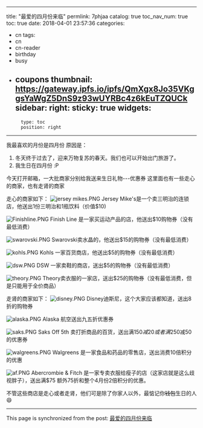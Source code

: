 
---
title: "最爱的四月份来临"
permlink: 7phjaa
catalog: true
toc_nav_num: true
toc: true
date: 2018-04-01 23:57:36
categories:
- cn
tags:
- cn
- cn-reader
- birthday
- busy
- coupons
thumbnail: https://gateway.ipfs.io/ipfs/QmXgx8Jo35VKggsYaWgZ5DnS9z93wUYRBc4z6kEuTZQUCk
sidebar:
    right:
        sticky: true
widgets:
    -
        type: toc
        position: right
---


我最喜欢的月份是四月份
原因是：
1. 冬天终于过去了，迎来万物复苏的春天。我们也可以开始出门旅游了。
2. 我生日在四月份 :P

今天打开邮箱，一大批商家分别给我送来生日礼物---优惠券
这里面也有一些走心的商家，也有走肾的商家

走心的商家如下：
![jersey mikes.PNG](https://gateway.ipfs.io/ipfs/QmXgx8Jo35VKggsYaWgZ5DnS9z93wUYRBc4z6kEuTZQUCk)
Jersey Mike's是一个卖三明治的连锁店，他送出1份三明治和1瓶饮料（价值$10)

![Finishline.PNG](https://gateway.ipfs.io/ipfs/QmSqUxS5pmsyoyTrTC9TjgBmGnxT3D89K95gdXcK9DvAR5)
Finish Line 是一家买运动产品的店，他送出$10购物券（没有最低消费）

![swarovski.PNG](https://gateway.ipfs.io/ipfs/Qmb4Bp71xgMNDGcfdKmtt3xTVqqXXmqDH49QN5RxxYreCZ)
Swarovski卖水晶的，他送出$15的购物券（没有最低消费）

![kohls.PNG](https://gateway.ipfs.io/ipfs/QmZzTrdvrUTSe3fZF56N6EFRrFKcVWGNAzVmYvwFbT5BrB)
Kohls 一家百货商店，他送出$5的购物券（没有最低消费）

![dsw.PNG](https://gateway.ipfs.io/ipfs/QmawKK4sP16oFFwkyMxNJBvAJjrFkHiwu4wyDXebX8gNNS)
DSW 一家卖鞋的商店，送出$5的购物券（没有最低消费）

![theory.PNG](https://gateway.ipfs.io/ipfs/QmTr6Toy1BWGSY9dRxeMDxS99JZPKgar7DfFWS82BAqN4q)
Theory卖衣服的一家店，送出$25的购物券（没有最低消费，但是只能用于全价商品）

走肾的商家如下：
![disney.PNG](https://gateway.ipfs.io/ipfs/QmbhtBvZNiB2oSXcJ1xAUQ2oExK8Ec9UYe6LAvUfK8ydP9)
Disney迪斯尼，这个大家应该都知道，送出8折的购物券

![alaska.PNG](https://gateway.ipfs.io/ipfs/QmPSNybx1a1EKtT6PjkUHi71mcVfYsDKxunpVz9eeT8okz)
Alaska 航空送出九五折优惠券

![saks.PNG](https://gateway.ipfs.io/ipfs/QmTgTdu21myDdjwAjjuYvhpkB2MRctrR8vuoxSxEbimQJd)
Saks Off 5th 卖打折商品的百货，送出满$150减20或者满$250减50的优惠券

![walgreens.PNG](https://gateway.ipfs.io/ipfs/QmYEHz3BRX8TRhJ7hLw3FHXGKFwbt5vXkGsvJAb8Gwfzn7)
Walgreens 是一家食品和药品的零售店，送出消费10倍积分的优惠

![af.PNG](https://gateway.ipfs.io/ipfs/Qmcq4XPgU6fsccKBCTy3zJfFyR3Lyeh3ksRYbn7qvtqp5G)
Abercrombie & Fitch 是一家专卖衣服给瘦子的店（这家店就是这么歧视胖子），送出满$75 额外75折和整个4月份2倍积分的优惠。

不管这些商店是走心或者走肾，他们可是除了你家人以外，最惦记你~~钱包~~生日的人😄


- - -

This page is synchronized from the post: [最爱的四月份来临](https://steemit.com/@ericet/7phjaa)
